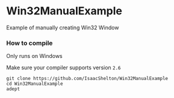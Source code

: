 # Win32ManualExample
Example of manually creating Win32 Window

### How to compile
Only runs on Windows

Make sure your compiler supports version `2.6`
```
git clone https://github.com/IsaacShelton/Win32ManualExample
cd Win32ManualExample
adept
```
